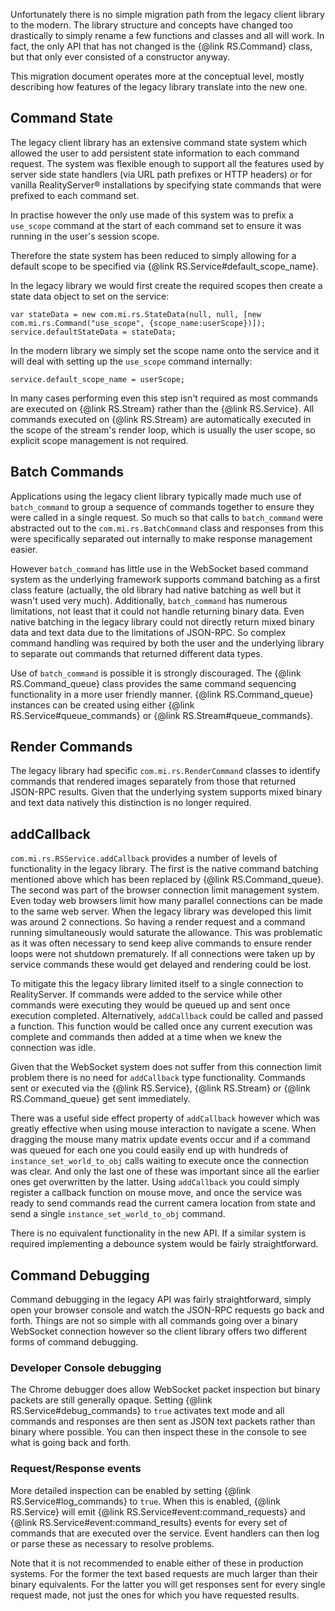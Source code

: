 Unfortunately there is no simple migration path from the legacy client library to the modern. The library structure and concepts have changed too drastically to simply rename a few functions and classes and all will work. In fact, the only API that has not changed is the {@link RS.Command} class, but that only ever consisted of a constructor anyway.

This migration document operates more at the conceptual level, mostly describing how features of the legacy library translate into the new one.

## Command State

The legacy client library has an extensive command state system which allowed the user to add persistent state information to each command request. The system was flexible enough to support all the features used by server side state handlers (via URL path prefixes or HTTP headers) or for vanilla RealityServer&reg; installations by specifying state commands that were prefixed to each command set.

In practise however the only use made of this system was to prefix a `use_scope` command at the start of each command set to ensure it was running in the user's session scope.

Therefore the state system has been reduced to simply allowing for a default scope to be specified via {@link RS.Service#default_scope_name}.

In the legacy library we would first create the required scopes then create a state data object to set on the service:

```
var stateData = new com.mi.rs.StateData(null, null, [new com.mi.rs.Command("use_scope", {scope_name:userScope})]);
service.defaultStateData = stateData;
```

In the modern library we simply set the scope name onto the service and it will deal with setting up the `use_scope` command internally:

```
service.default_scope_name = userScope;
```

In many cases performing even this step isn't required as most commands are executed on {@link RS.Stream} rather than the {@link RS.Service}. All commands executed on {@link RS.Stream} are automatically executed in the scope of the stream's render loop, which is usually the user scope, so explicit scope management is not required.


## Batch Commands

Applications using the legacy client library typically made much use of `batch_command` to group a sequence of commands together to ensure they were called in a single request. So much so that calls to `batch_command` were abstracted out to the `com.mi.rs.BatchCommand` class and responses from this were specifically separated out internally to make response management easier.

However `batch_command` has little use in the WebSocket based command system as the underlying framework supports command batching as a first class feature (actually, the old library had native batching as well but it wasn't used very much). Additionally, `batch_command` has numerous limitations, not least that it could not handle returning binary data. Even native batching in the legacy library could not directly return mixed binary data and text data due to the limitations of JSON-RPC. So complex command handling was required by both the user and the underlying library to separate out commands that returned different data types.

Use of `batch_command` is possible it is strongly discouraged. The {@link RS.Command_queue} class provides the same command sequencing functionality in a more user friendly manner. {@link RS.Command_queue} instances can be created using either {@link RS.Service#queue_commands} or {@link RS.Stream#queue_commands}.

## Render Commands

The legacy library had specific `com.mi.rs.RenderCommand` classes to identify commands that rendered images separately from those that returned JSON-RPC results. Given that the underlying system supports mixed binary and text data natively this distinction is no longer required.

## addCallback

`com.mi.rs.RSService.addCallback` provides a number of levels of functionality in the legacy library. The first is the native command batching mentioned above which has been replaced by {@link RS.Command_queue}. The second was part of the browser connection limit management system. Even today web browsers limit how many parallel connections can be made to the same web server. When the legacy library was developed this limit was around 2 connections. So having a render request and a command running simultaneously would saturate the allowance. This was problematic as it was often necessary to send keep alive commands to ensure render loops were not shutdown prematurely. If all connections were taken up by service commands these would get delayed and rendering could be lost.

To mitigate this the legacy library limited itself to a single connection to RealityServer. If commands were added to the service while other commands were executing they would be queued up and sent once execution completed. Alternatively, `addCallback` could be called and passed a function. This function would be called once any current execution was complete and commands then added at a time when we knew the connection was idle.

Given that the WebSocket system does not suffer from this connection limit problem there is no need for `addCallback` type functionality. Commands sent or executed via the {@link RS.Service}, {@link RS.Stream} or {@link RS.Command_queue} get sent immediately.

There was a useful side effect property of `addCallback` however which was greatly effective when using mouse interaction to navigate a scene. When dragging the mouse many matrix update events occur and if a command was queued for each one you could easily end up with hundreds of `instance_set_world_to_obj` calls waiting to execute once the connection was clear. And only the last one of these was important since all the earlier ones get overwritten by the latter. Using `addCallback` you could simply register a callback function on mouse move, and once the service was ready to send commands read the current camera location from state and send a single `instance_set_world_to_obj` command.

There is no equivalent functionality in the new API. If a similar system is required implementing a debounce system would be fairly straightforward.

## Command Debugging

Command debugging in the legacy API was fairly straightforward, simply open your browser console and watch the JSON-RPC requests go back and forth. Things are not so simple with all commands going over a binary WebSocket connection however so the client library offers two different forms of command debugging. 

### Developer Console debugging

The Chrome debugger does allow WebSocket packet inspection but binary packets are still generally opaque. Setting {@link RS.Service#debug_commands} to `true`  activates text mode and all commands and responses are then sent as JSON text packets rather than binary where possible. You can then inspect these in the console to see what is going back and forth.

### Request/Response events

More detailed inspection can be enabled by setting {@link RS.Service#log_commands} to `true`. When this is enabled, {@link RS.Service} will emit {@link RS.Service#event:command_requests} and {@link RS.Service#event:command_results} events for every set of commands that are executed over the service. Event handlers can then log or parse these as necessary to resolve problems.

Note that it is not recommended to enable either of these in production systems. For the former the text based requests are much larger than their binary equivalents. For the latter you will get responses sent for every single request made, not just the ones for which you have requested results.

